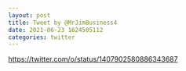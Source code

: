 ```yaml
--- 
layout: post 
title: Tweet by @MrJimBusiness4 
date: 2021-06-23 1624505112 
categories: twitter 
--- 
```

https://twitter.com/o/status/1407902580886343687